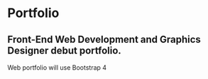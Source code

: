 # Portfolio
## Front-End Web Development and Graphics Designer debut portfolio. 

Web portfolio will use Bootstrap 4
